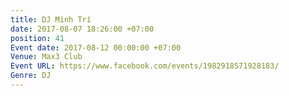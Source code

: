 ```yaml
---
title: DJ Minh Trí
date: 2017-08-07 18:26:00 +07:00
position: 41
Event date: 2017-08-12 00:00:00 +07:00
Venue: Max3 Club
Event URL: https://www.facebook.com/events/1982918571928183/
Genre: DJ
---
```


